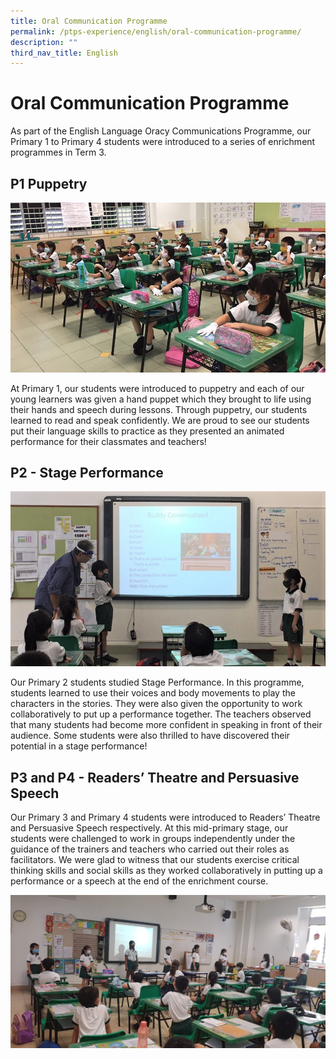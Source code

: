 ```yaml
---
title: Oral Communication Programme
permalink: /ptps-experience/english/oral-communication-programme/
description: ""
third_nav_title: English
---
```


# Oral Communication Programme


As part of the English Language Oracy Communications Programme, our Primary 1 to Primary 4 students were introduced to a series of enrichment programmes in Term 3. 

## P1 Puppetry

![](/images/PTPS%20Experience/EL1.jpg)

At Primary 1, our students were introduced to puppetry and each of our young learners was given a hand puppet which they brought to life using their hands and speech during lessons. Through puppetry, our students learned to read and speak confidently. We are proud to see our students put their language skills to practice as they presented an animated performance for their classmates and teachers! 

  

## P2 - Stage Performance


![](/images/PTPS%20Experience/EL2.jpg)


Our Primary 2 students studied Stage Performance. In this programme, students learned to use their voices and body movements to play the characters in the stories. They were also given the opportunity to work collaboratively to put up a performance together. The teachers observed that many students had become more confident in speaking in front of their audience. Some students were also thrilled to have discovered their potential in a stage performance!  

## P3 and P4 - Readers’ Theatre and Persuasive Speech


Our Primary 3 and Primary 4 students were introduced to Readers’ Theatre and Persuasive Speech respectively. At this mid-primary stage, our students were challenged to work in groups independently under the guidance of the trainers and teachers who carried out their roles as facilitators. We were glad to witness that our students exercise critical thinking skills and social skills as they worked collaboratively in putting up a performance or a speech at the end of the enrichment course.

![](/images/PTPS%20Experience/readers%20theatre.jpeg)